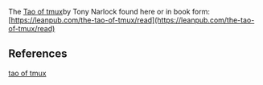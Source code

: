 The [Tao of tmux](https://tao-of-tmux.readthedocs.io/en/latest/index.html)by Tony Narlock found here or in book form: [https://leanpub.com/the-tao-of-tmux/read](https://leanpub.com/the-tao-of-tmux/read)




## References

[tao of tmux](https://tao-of-tmux.readthedocs.io/en/latest/index.html)